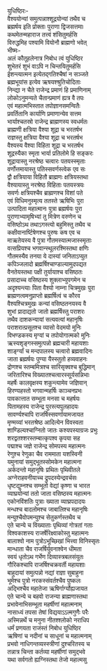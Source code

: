 युधिष्ठिरः-  
वैश्ययोन्यां समुत्पन्नाश्शूद्रयोन्यां तथैव च  
ब्रह्मर्षय इति प्रोक्ताः पुराणा द्विजसत्तमाः  
कथमेतन्महाराज तत्त्वं शंसितुमर्हसि  
विरुद्धमिह पश्यामि वियोनौ ब्राह्मणो भवेत्  
भीष्मः-  
अलं कौतूहलेनात्र निबोध त्वं युधिष्ठिर  
शुभेतरं शुभं वाऽपि न चिन्तयितुमर्हसि  
ईशन्त्यात्मन इत्येतद्गतिश्चैषां न सञ्जते  
ब्रह्मभूयांस इत्येव ऋषयश्श्रुतिचोदिताः  
निन्द्या न चैते राजेन्द्र प्रमाणं हि प्रमाणिनाम्  
लोकोऽनुमन्यते चैतान्प्रमाणं ह्यत्र वै तपः  
एवं महात्मभिस्तात तपोज्ञानसमन्वितैः  
प्रवर्तितानि कार्याणि प्रमाणान्येव सत्तम  
भार्याश्चतस्रो राजेन्द्र ब्राह्मणस्य स्वधर्मतः  
ब्राह्मणी क्षत्रिया वैश्या शूद्रा च भरतर्षभ  
राज्ञस्तु क्षत्रिया वैश्या शूद्रा च भरतर्षभ  
वैश्यस्य वैश्या विहिता शूद्रा च भरतर्षभ  
शूद्रस्यैका स्मृता भार्या प्रतिलोमे हि सङ्करः  
शूद्रायास्तु नरश्रेष्ठ चत्वारः पतयस्स्मृताः  
वर्णोत्तमायास्तु पतिस्सवर्णस्त्वेक एव सः  
द्वौ क्षत्रियाया विहितौ ब्राह्मणः क्षत्रियस्तथा  
वैश्यायास्तु नरश्रेष्ठ विहिताः पतयस्त्रयः  
सवर्णः क्षत्रियश्चैव ब्राह्मणश्च विशां पते  
एवं विधिमनुस्मृत्य ततस्ते ऋषिभिः पुरा  
उत्पादिता महात्मानः पुत्रा ब्रह्मर्षयः पुरा  
पुराणाभ्यामृषिभ्यां तु मित्रेण वरुणेन च  
वसिष्ठोऽथ तथाऽगस्त्यो बहुमिस्तु तथैव च  
कक्षीवानार्ष्टिषेणश्च पुरुषः कष एव च  
माऋतेयस्य वै पुत्रा गौतमस्यात्मजास्स्मृताः  
वत्सप्रियश्च भगवान्स्थूलरश्मिस्तथा क्षणिः  
गौतमस्यैव तनया ये दास्यां जनिताऽप्युत  
कपिञ्जलादो ब्रह्मर्षिश्चाण्डाल्यामुदपद्यत  
वैनतेयस्तथा पक्षी तुर्यायाश्च वसिष्ठतः  
प्रसादाच्च वसिष्ठस्य शुक्लाभ्युपगमेन च  
अदृश्यन्त्याः पिता वैश्यो नाम्ना चित्रमुखः पुरा  
ब्राह्मणत्वमनुप्राप्तो ब्रह्मर्षित्वं च कौरव  
वैश्यश्चित्रमुखः कन्यां वसिष्ठतनयस्य वै  
शुभां प्रादाद्यतो जातो ब्रह्मर्षिस्तु पराशरः  
तथैव दाशकन्यायां सत्यवत्यां महानृषिः  
पराशरात्प्रसूतश्च व्यासो वेदमयो मुनिः  
विभण्डकस्य मृग्यां च तपोयोगात्मको मुनिः  
ऋस्यशृङ्गस्समुत्पन्नो ब्रह्मचारी महायशाः  
शार्ङ्ग्यां च मन्दपालस्य चत्वारो ब्रह्मवादिनः  
जाता ब्रह्मर्षयः पुण्या यैस्स्तुतो हव्यवाहनः  
द्रोणश्च स्तम्बमित्रश्च सारिसृक्वश्च बुद्धिमान्  
जरितारिश्च विख्यातश्चत्वारस्सूर्यसन्निभाः  
महर्षेः कालवृक्षस्य शकुन्त्यामेव जज्ञिवान्  
हिरण्यहस्तो भगवान्महर्षिः काञ्चनप्रभः  
पावकात्तात सम्भूता मनसा च महर्षयः  
पितामहस्य राजेन्द्र पुरस्त्यपुलहादयः  
सावर्ण्यश्चापि राजर्षिस्सवर्णायामजायत  
मृण्मय्यां भरतश्रेष्ठ आदित्येन विवस्वता  
शाण्डिल्यश्चाग्नितो जातः कश्यपस्याग्रजः प्रभुः  
शरद्वतश्शरस्तम्बात्कृपश्व कृपया सह  
पद्माश्च जज्ञे राजेन्द्र सोमपस्य महात्मनः  
रेणुश्च रेणुका चैव राममाता यशस्विनी  
यमुनायां समुद्भूतस्सोमकेन महात्मना  
अर्कदन्तो महानृषिः प्रथितः पृथिवीतले  
अग्नेराहवनीयाच्च द्रुपदस्येन्द्रवर्चसः  
धृष्टद्युम्नश्च सम्भूतो वेद्यां कृष्णा च भारत  
व्याघ्रयोन्यां ततो जाता वसिष्ठस्य महात्मनः  
एकोनविंशतिः पुत्राः ख्याता व्याघ्रपदादयः  
मन्धश्च बादलोमश्च जाबालिश्च महानृषिः  
मन्युश्चैवोपमन्युश्च सेतुकर्णस्तथैव च  
एते चान्ये च विख्याताः पृथिव्यां गोत्रतां गताः  
विश्वकाशस्य राजर्षेरिक्ष्वाकोस्तु महात्मनः  
बालाश्वो नाम पुत्रोऽभूच्छिखां भित्त्वा विनिस्सृतः  
मान्धाता चैव राजर्षिर्युवनाश्वेन धीमता  
स्वयं धृतोऽथ गर्भेण दिव्यास्त्रबलसंयुतः  
गौरिकश्चापि राजर्षिश्चक्रवर्ती महायशाः  
बाहुदायां समुत्पन्नो नद्यां राज्ञा सुबाहुना  
भूमेश्च पुत्रो नरकस्संवर्तश्चैव पुष्कलः  
अद्भिश्चैव महातेजा ऋषिर्गार्ग्योह्यजायत  
एते चान्ये च बहवो राजन्या ब्राह्मणास्तथा  
प्रभावेनाभिसम्भूता महर्षीणां महात्मनाम्  
नासाध्यं तपसा तेषां विद्ययाऽऽत्मगुणैः परैः  
अस्मिन्नर्थे च मनुना नीतश्श्लोको नराधिप  
धर्मं प्रणयता राजंस्तं निबोध युधिष्ठिर  
ऋषिणां च नदीनां च साधूनां च महात्मनाम्  
प्रभवो नाधिगन्तव्यस्स्त्रीणां दुश्चरितस्य च  
तन्नात्र चिन्ता कर्तव्या महर्षीणां समुद्भवे  
यथा सर्वगतो ह्यग्निस्तथा तेजो महात्मसु  
